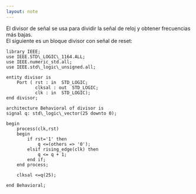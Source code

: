 ```yaml
---
layout: note
---
```


El divisor de señal se usa para dividir la señal de reloj y obtener frecuencias más bajas.  
El siguiente es un bloque divisor con señal de reset:  

```
library IEEE;  
use IEEE.STD\_LOGIC\_1164.ALL;  
use IEEE.numeric_std.all;  
use IEEE.std\_logic\_unsigned.all;  
  
entity divisor is  
    Port ( rst : in  STD_LOGIC;  
           clksal : out  STD_LOGIC;  
           clk : in  STD_LOGIC);  
end divisor;  
  
architecture Behavioral of divisor is  
signal q: std\_logic\_vector(25 downto 0);  
  
begin  
    process(clk,rst)  
    begin  
        if rst='1' then  
            q <=(others => '0');  
        elsif rising_edge(clk) then  
            q <= q + 1;  
        end if;  
    end process;  
  
    clksal <=q(25);  
  
end Behavioral;
```